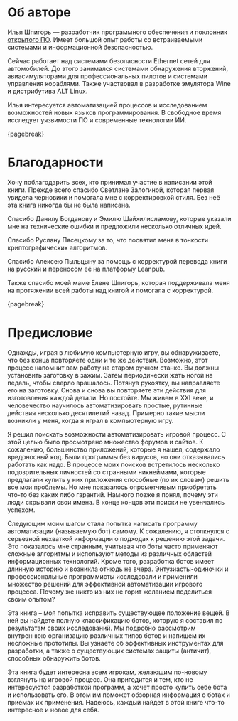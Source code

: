 # Об авторе

Илья Шпигорь — разработчик программного обеспечения и поклонник [открытого ПО](https://ru.wikipedia.org/wiki/Открытое_программное_обеспечение). Имеет большой опыт работы со встраиваемыми системами и информационной безопасностью.

Сейчас работает над системами безопасности Ethernet сетей для автомобилей. До этого занимался системами обнаружения вторжений, авиасимуляторами для профессиональных пилотов и системами управления кораблями. Также участвовал в разработке эмулятора Wine и дистрибутива ALT Linux.

Илья интересуется автоматизацией процессов и исследованием возможностей новых языков программирования. В свободное время исследует уязвимости ПО и современные технологии ИИ.

{pagebreak}

# Благодарности

Хочу поблагодарить всех, кто принимал участие в написании этой книги. Прежде всего спасибо Светлане Залогиной, которая первая увидела черновики и помогала мне с корректировкой стиля. Без неё эта книга никогда бы не была написана.

Спасибо Данилу Богданову и Эмилю Шайхилисламову, которые указали мне на технические ошибки и предложили несколько отличных идей.

Спасибо Руслану Пясецкому за то, что посвятил меня в тонкости криптографических алгоритмов.

Спасибо Алексею Пыльцыну за помощь с корректурой перевода книги на русский и переносом её на платформу Leanpub.

Также спасибо моей маме Елене Шпигорь, которая поддерживала меня на протяжении всей работы над книгой и помогала с корректурой.

{pagebreak}

# Предисловие

Однажды, играя в любимую компьютерную игру, вы обнаруживаете, что без конца повторяете одни и те же действия. Возможно, этот процесс напомнит вам работу на старом ручном станке. Вы должны установить заготовку в зажим. Затем периодически жать ногой на педаль, чтобы сверло вращалось. Потянув рукоятку, вы направляете его на заготовку. Снова и снова вы повторяете эти действия для изготовления каждой детали. Но постойте. Мы живем в XXI веке, и человечество научилось автоматизировать простые, рутинные действия несколько десятилетий назад. Примерно такие мысли возникли у меня, когда я играл в компьютерную игру.

Я решил поискать возможности автоматизировать игровой процесс. С этой целью было просмотрено множество форумов и сайтов. К сожалению, большинство приложений, которые я нашел, содержало вредоносный код. Были программы без вирусов, но они отказывались работать как надо. В процессе моих поисков встретилось несколько подозрительных личностей со странными никнеймами, которые предлагали купить у них приложения способные (по их словам) решить все мои проблемы. Но мне показалось опрометчивым приобретать что-то без каких либо гарантий. Намного позже я понял, почему эти люди скрывали свои имена. В конце концов эти поиски не увенчались успехом.

Следующим моим шагом стала попытка написать программу автоматизации (называемую бот) самому. К сожалению, я столкнулся с серьезной нехваткой информации о подходах к решению этой задачи. Это показалось мне странным, учитывая что боты часто применяют сложные алгоритмы и используют методы из различных областей информационных технологий. Кроме того, разработка ботов имеет длинную историю и возникла отнюдь не вчера. Энтузиасты-одиночки и профессиональные программисты исследовали и применили множество решений для эффективной автоматизации игрового процесса. Почему же никто из них не горит желанием поделиться своим опытом?

Эта книга – моя попытка исправить существующее положение вещей. В ней вы найдете полную классификацию ботов, которую я составил по результатам своих исследований. Мы подробно рассмотрим внутреннюю организацию различных типов ботов и напишем их несложные прототипы. Вы узнаете об эффективных инструментах для разработки, а также о существующих системах защиты (античит), способных обнаружить ботов.

Эта книга будет интересна всем игрокам, желающим по-новому взглянуть на игровой процесс. Она пригодится и тем, кто не интересуются разработкой программ, а хочет просто купить себе бота и использовать его. В этом им поможет обзорная информация о ботах и приемах их применения. Надеюсь, каждый найдет в этой книге что-то интересное и новое для себя.